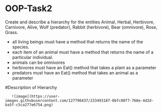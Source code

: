 # OOP-Task2

Create and describe a hierarchy for the entities Animal, Herbal, Herbivore, Carnivore, Alive, Wolf (predator), Rabbit (herbivore), Bear (omnivore), Rose, Grass.

 - all living beings must have a method that returns the name of the species.
 - each item of an animal must have a method that returns the name of a particular individual.
 - animals can be omnivores
 - herbivores must have an Eat() method that takes a plant as a parameter
 - predators must have an Eat() method that takes an animal as a parameter
 
 
 #Description of Hierarchy
 
    
       ![image](https://user-images.githubusercontent.com/127796437/233493187-0bfc80f7-768e-4d2d-ba5f-c5ca277e6754.png)

